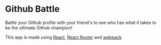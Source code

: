 # Github Battle
Battle your Github profile with your friend's to see who has what it takes to be the ultimate Github champion!

This app is made using [React](https://facebook.github.io/react/), [React Router](https://reacttraining.com/react-router/) and [webpack](https://webpack.js.org/).
